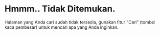 # Hmmm.. Tidak Ditemukan.

Halaman yang Anda cari sudah tidak tersedia, gunakan fitur "Cari" (tombol kaca pembesar) untuk mencari apa yang Anda inginkan.

